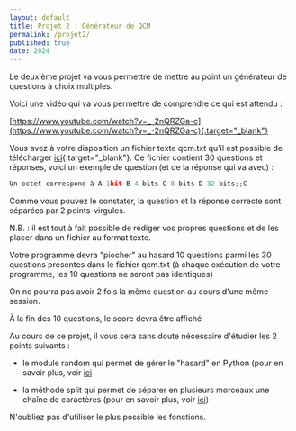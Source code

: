 ```yaml
---
layout: default
title: Projet 2 : Générateur de QCM
permalink: /projet2/
published: true
date: 2024
---
```


Le deuxième projet va vous permettre de mettre au point un générateur de questions à choix multiples.

Voici une vidéo qui va vous permettre de comprendre ce qui est attendu :

[https://www.youtube.com/watch?v=_-2nQRZGa-c](https://www.youtube.com/watch?v=_-2nQRZGa-c){:target="_blank"}

Vous avez à votre disposition un fichier texte qcm.txt qu'il est possible de télécharger [ici](projet2-qcm.txt){:target="_blank"}. Ce fichier contient 30 questions et réponses, voici un exemple de question (et de la réponse qui va avec) :

```python
Un octet correspond à A-1bit B-4 bits C-8 bits D-32 bits;;C
```

Comme vous pouvez le constater, la question et la réponse correcte sont séparées par 2 points-virgules.

N.B. : il est tout à fait possible de rédiger vos propres questions et de les placer dans un fichier au format texte.

Votre programme devra "piocher" au hasard 10 questions parmi les 30 questions présentes dans le fichier qcm.txt (à chaque exécution de votre programme, les 10 questions ne seront pas identiques)

On ne pourra pas avoir 2 fois la même question au cours d'une même session.

À la fin des 10 questions, le score devra être affiché

Au cours de ce projet, il vous sera sans doute nécessaire d'étudier les 2 points suivants :

- le module random qui permet de gérer le "hasard" en Python (pour en savoir plus, voir [ici](https://www.w3schools.com/python/module_random.asp)

- la méthode split qui permet de séparer en plusieurs morceaux une chaîne de caractères (pour en savoir plus, voir [ici](https://www.w3schools.com/python/ref_string_split.asp))

N'oubliez pas d'utiliser le plus possible les fonctions.
